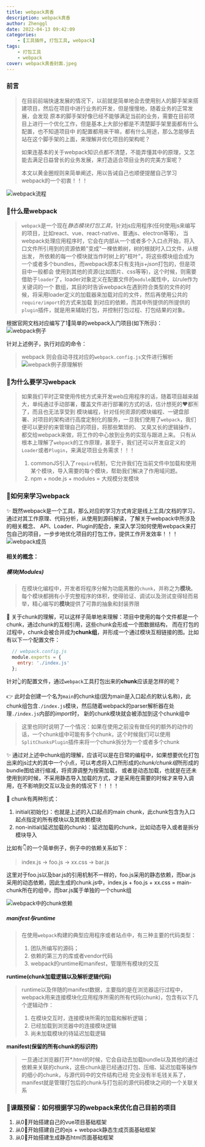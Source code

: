 ```yaml
---
title: webpack真香
description: webpack真香
author: Zhenggl
date: 2022-04-13 09:42:09
categories:
    - [工具插件, 打包工具, webpack]
tags:
    - 打包工具
    - webpack
cover: webpack真香封面.jpeg
---
```


### 前言
> 在目前前端快速发展的情况下，以前就是简单地会去使用别人的脚手架来搭建项目，然后在项目中进行业务的开发，但是慢慢地，随着业务的正常发展，会发现
> 原本的脚手架好像已经不能够满足当前的业务，需要在目前项目上进行一个优化工作，但是基本上大部分都是不清楚脚手架里面都有什么配置，也不知道项目中
> 的配置都用来干嘛，都有什么用途，那么怎能够去站在这个脚手架的上面，来理解并优化项目的架构呢？
>
> 如果连基本的关于webpack知识点都不清楚，不能弄懂其中的原理，又怎能去满足日益曾长的业务发展，来打造适合项目业务的完美方案呢？
>
> 本文以黄金圈规则来简单阐述，用以告诫自己也顺便提醒自己学习webpack的一个初衷！！！

![webpack流程](webpack流程.png)

### 🤔什么是webpack
> `webpack`是一个现在*静态模块打包工具*，针对js应用程序(任何使用js来编写的项目，比如react、vue、react-native、普通js、electron等等)，
> 当webpack处理应用程序时，它会在内部从一个或者多个入口点开始，将入口文件所引用到的资源依赖"变成"一棵依赖树，树的根就时入口文件，从根出发，
> 所依赖的每一个模块就当作时树上的"枝叶"，将这些模块组合成为一个或者多个bundles，而webpack原本只有支持*js+json*打包的，但是项目中一般都会
> 使用到其他的资源(比如图片、css等等)，这个时候，则需要借助于`loader`了，loader对象定义在配置文件的`module`属性中，以rule作为关键词的一个
> 数组，其目的时告诉webpack在遇到符合类型的文件的时候，将采用loader定义的加载器来加载对应的文件，然后再使用公共的`require/import`的方式来加载
> 到对应的依赖，而其中所提供的所提供的`plugin`插件，就是用来辅助打包，并控制打包过程、打包结果的对象。

根据官网文档对应编写了1⃣️简单的webpack入门项目(如下所示)：
![webpack例子](webpack例子.png)

针对上述例子，执行对应的命令：
> webpack
则会自动寻找对应的`webpack.config.js`文件进行解析
![webpack例子原理解析](webpack例子原理解析.png)

### 🤔为什么要学习webpack
> 如果我们平时正常使用传统方式来开发web应用程序的话，随着项目越来越大，单纯通过手动部署，覆盖文件进行部署的方式的话，估计想死的❤️都🈶️了，而且也无法享受到
> 模块编程，针对任何资源的模块编程、一键盘部署、对项目的架构进行高度定制化的服务，一旦我们使用了`webpack`，我们便可以更好的来管理自己的项目，将那些繁琐的、
> 又臭又长的逻辑操作，都交给webpack来做，将工作的中心放到业务的实现与跟进上来。
> 只有从根本上理解了`webpack`的工作原理，甚至于，我们还可以开发自定义的`Loader`或者`Plugin`，来满足项目业务需求！！！
>
> 1. commonJS引入了`require`机制，它允许我们在当前文件中加载和使用某个模块，导入需要的每个模块，帮助我们解决了作用域问题。
> 2. npm + node.js + modules = 大规模分发模块

### 🤔如何来学习webpack
✨ 既然webpack是一个工具，那么对应的学习方式肯定是线上工具/文档的学习，通过对其工作原理、代码分析，从使用到源码解读，了解关于webpack中所涉及的相关概念、
API、Loader、Plugin的配合，来深入学习如何使用webpack来打包自己的项目，一步步地优化项目的打包工作，提供工作开发效率！！！
![webpack成员](webpack成员.png)

#### 相关的概念：

##### 模块(Modules)
> 在模块化编程中，开发者将程序分解为功能离散的`chunk`，并称之为**模块**。
> 每个模块都拥有小于完整程序的体积，使得验证、调试以及测试变得轻而易举，精心编写的**模块**提供了可靠的抽象和封装界限

🤔 关于chunk的理解，可以这样子简单地来理解：项目中使用的每个文件都是一个chunk，通过chunk的互相引用，这些chunk会形成一个图数据结构，
而在打包的过程中，chunk会被合并成为**chunk组**，并形成一个通过模块互相链接的图。比如有以下一个配置文件：
```js
  // webpack.config.js
  module.exports = {
	entry: './index.js'
  };
```
针对👆的配置文件，通过`webpack`工具打包出来的**chunk**应该是怎样的呢？

👉 此时会创建一个名为`main`的chunk组(因为main是入口起点的默认名称)，此chunk组包含`./index.js`模块，然后随着webpack的parser解析器在处理`./index.js`内部的*import*时，
新的chunk模块就会被添加到这个chunk组中
> 这里也同时说明了一个情况：如果在使用之前没有做任何的额外的动作的话，一个chunk组中可能有多个chunk，这个时候我们可以使用`SplitChunksPlugin`插件来将一个chunk拆分为一个或者多个chunk

✨ 通过对上述中chunk组的理解，应该可以是在日常的编程中，如果想要优化打包出来的js过大的其中一个小点，可以考虑将入口所形成的*chunk/chunk组*所形成的bundle图给进行缩减，将资源调整为按需加载，
或者是动态加载，也就是在还未使用到的时候，不采用静态导入加载的方式，才是采用在需要的时候才来导入调用，在不影响到交互以及业务的情况下！！！！

🌟 chunk有两种形式：
1. initial(初始化)：也就是上述的入口起点的main chunk，此chunk包含为入口起点指定的所有模块以及其依赖模块
2. non-initial(延迟加载的chunk)：延迟加载的chunk，比如动态导入或者是拆分模块导入

比如有👇的一个简单例子，例子中的依赖关系如下：
> index.js -> foo.js -> xx.css
>          -> bar.js

这里对于foo.js以及bar.js的引用机制不一样的，foo.js采用的静态依赖，而bar.js采用的动态依赖，因此生成的chunk.js中，index.js + foo.js + xx.css = main-chunk所在的组中，而bar.js属于单独的一个chunk组

![webpack中的chunk依赖](webpack中的chunk依赖.png)

##### manifest与runtime
> 在使用`webpack`构建的典型应用程序或者站点中，有三种主要的代码类型：
> 1. 团队所编写的源码；
> 2. 依赖的第三方的库或者vendor代码
> 3. webpack的runtime和manifest，管理所有模块的交互

**runtime(chunk加载逻辑以及解析逻辑代码)**
> runtime以及伴随的manifest数据，主要指的是在浏览器运行过程中，webpack用来连接模块化应用程序所需的所有代码(chunk)，包含有以下几个逻辑动作：
> 1. 在模块交互时，连接模块所需的加载和解析逻辑；
> 2. 已经加载到浏览器中的连接模块逻辑
> 3. 尚未加载模块的待延迟加载逻辑

**manifest(保留的所有chunk的标识符)**
> 一旦通过浏览器打开*.html的时候，它会自动去加载bundle以及其他的通过依赖来关联的chunk，这些chunk是已经通过打包、压缩、延迟加载等操作的细小的chunk，与源代码中的文件结构已经
> 完全没有半毛钱关系了，manifest就是管理打包后的chunk与打包前的源代码模块之间的一个关联关系

### 🤔课题预留：如何根据学习的webpack来优化自己目前的项目
1. 从0⃣️开始搭建自己的vue项目基础框架
2. 从0⃣️开始搭建自己的ejs + webpack静态生成页面基础框架
3. 从0⃣️开始搭建生成静态html页面基础框架
